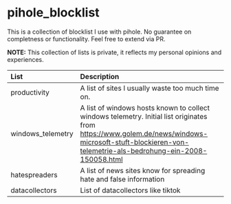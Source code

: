 # pihole_blocklist

This is a collection of blocklist I use with pihole.
No guarantee on completness or functionality.
Feel free to extend via PR.

**NOTE:** This collection of lists is private, it reflects my personal opinions and experiences.

| List | Description |
|:-----|:------------|
|productivity|A list of sites I usually waste too much time on.|
|windows_telemetry| A list of windows hosts known to collect windows telemetry. Initial list originates from https://www.golem.de/news/windows-microsoft-stuft-blockieren-von-telemetrie-als-bedrohung-ein-2008-150058.html|
|hatespreaders| A list of news sites know for spreading hate and false information |
|datacollectors| List of datacollectors like tiktok |
